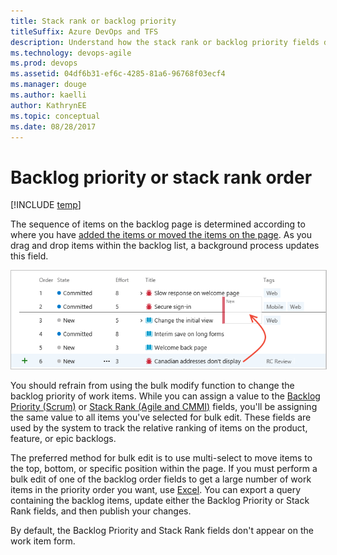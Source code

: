 ```yaml
---
title: Stack rank or backlog priority
titleSuffix: Azure DevOps and TFS
description: Understand how the stack rank or backlog priority fields determines the backlog position Azure Boards & Team Foundation Server 
ms.technology: devops-agile
ms.prod: devops
ms.assetid: 04df6b31-ef6c-4285-81a6-96768f03ecf4
ms.manager: douge
ms.author: kaelli
author: KathrynEE
ms.topic: conceptual
ms.date: 08/28/2017
---
```




 
# Backlog priority or stack rank order

[!INCLUDE [temp](../_shared/version-vsts-tfs-all-versions.md)]

<a id="change-position"> </a> 

The sequence of items on the backlog page is determined according to where you have [added the items or moved the items on the page](create-your-backlog.md#move-items-priority-order). As you drag and drop items within the backlog list, a background process updates this field.

<img src="_img/create-backlog/cyb-order-backlog.png" alt="Reorder work items" style="border: 1px solid #C3C3C3;" />  


You should refrain from using the bulk modify function to change the backlog priority of work items. While you can assign a value to the [Backlog Priority (Scrum)](../queries/planning-ranking-priorities.md) or [Stack Rank (Agile and CMMI)](../queries/planning-ranking-priorities.md) fields, you'll be assigning the same value to all items you've selected for bulk edit. These fields are used by the system to track the relative ranking of items on the product, feature, or epic backlogs.  

The preferred method for bulk edit is to use multi-select to move items to the top, bottom, or specific position within the page. If you must perform a bulk edit of one of the backlog order fields to get a large number of work items in the priority order you want, use [Excel](../backlogs/office/bulk-add-modify-work-items-excel.md). You can export a query containing the backlog items, update either the Backlog Priority or Stack Rank fields, and then publish your changes. 

By default, the Backlog Priority and Stack Rank fields don't appear on the work item form.   

